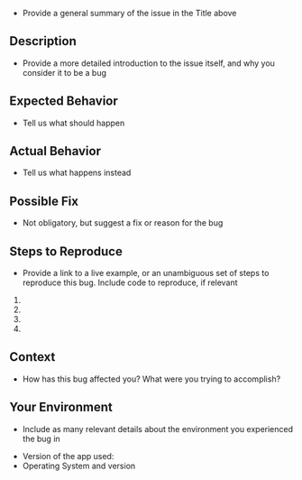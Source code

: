 - Provide a general summary of the issue in the Title above

## Description
- Provide a more detailed introduction to the issue itself, and why you consider it to be a bug

## Expected Behavior
- Tell us what should happen

## Actual Behavior
- Tell us what happens instead

## Possible Fix
- Not obligatory, but suggest a fix or reason for the bug

## Steps to Reproduce
- Provide a link to a live example, or an unambiguous set of steps to reproduce this bug. Include code to reproduce, if relevant
1.
2.
3.
4.

## Context
- How has this bug affected you? What were you trying to accomplish?

## Your Environment
- Include as many relevant details about the environment you experienced the bug in
* Version of the app used:
* Operating System and version

